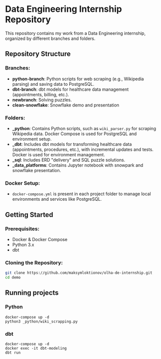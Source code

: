 # Data Engineering Internship Repository

This repository contains my work from a Data Engineering internship, organized by different branches and folders.

## Repository Structure

### Branches:
- **python-branch**: Python scripts for web scraping (e.g., Wikipedia parsing) and saving data to PostgreSQL.
- **dbt-branch**: dbt models for healthcare data management (appointments, billing, etc.).
- **newbranch**: Solving puzzles.
- **clean-snowflake**: Snowflake demo and presentation

### Folders:
- **_python**: Contains Python scripts, such as `wiki_parser.py` for scraping Wikipedia data. Docker Compose is used for PostgreSQL and environment setup.
- **_dbt**: Includes dbt models for transforming healthcare data (appointments, procedures, etc.), with incremental updates and tests. Docker is used for environment management.
- **_sql**: Includes ERD "delivery" and SQL puzzle solutions.
- **_data_platforms**: Contains Jupyter notebook with snowpark and snowflake presentation.

### Docker Setup:
- `docker-compose.yml` is present in each project folder to manage local environments and services like PostgreSQL.

## Getting Started

### Prerequisites:
- Docker & Docker Compose
- Python 3.x
- dbt

### Cloning the Repository:
```bash
git clone https://github.com/maksymloktionov/olha-de-internship.git
cd demo
```
## Running projects
### Python
```
docker-compose up -d
python3 _python/wiki_scrapping.py
```
### dbt
```
docker-compose up -d
docker exec -it dbt-modeling
dbt run
```




